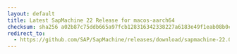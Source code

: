 ```yaml
---
layout: default
title: Latest SapMachine 22 Release for macos-aarch64
checksum: sha256 a02b87c75ddb665a97fcb128316342338227a6183e49f1eab08b0c3193efb751
redirect_to:
  - https://github.com/SAP/SapMachine/releases/download/sapmachine-22.0.2/sapmachine-jre-22.0.2_macos-aarch64_bin.tar.gz
---
```

